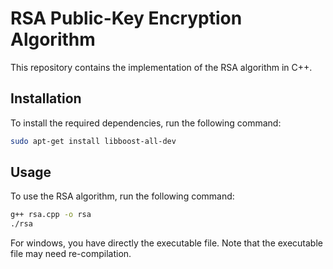 # RSA Public-Key Encryption Algorithm

This repository contains the implementation of the RSA algorithm in C++.

## Installation

To install the required dependencies, run the following command:

```bash
sudo apt-get install libboost-all-dev
```

## Usage

To use the RSA algorithm, run the following command:

```bash
g++ rsa.cpp -o rsa
./rsa
```
For windows, you have directly the executable file.
Note that the executable file may need re-compilation. 
